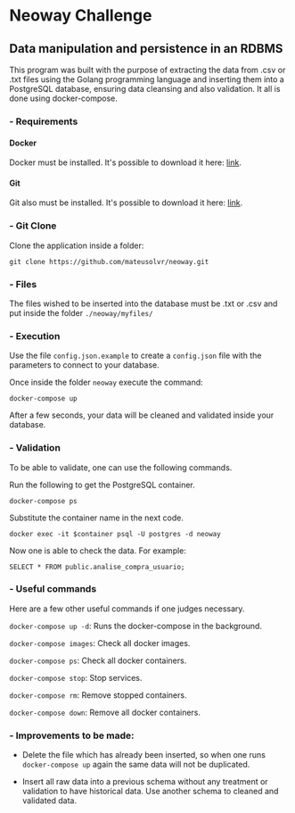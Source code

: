 # Neoway Challenge
## Data manipulation and persistence in an RDBMS

This program was built with the purpose of extracting the data from .csv or .txt files using the Golang programming language and inserting them into a PostgreSQL database, ensuring data cleansing and also validation. It all is done using docker-compose.

### - Requirements

#### Docker
Docker must be installed. It's possible to download it here: [link](https://www.docker.com/products/docker-desktop).

#### Git
Git also must be installed. It's possible to download it here: [link](https://git-scm.com/downloads).

### - Git Clone

Clone the application inside a folder:
```console
git clone https://github.com/mateusolvr/neoway.git
```

### - Files

The files wished to be inserted into the database must be .txt or .csv and put inside the folder `./neoway/myfiles/`

### - Execution

Use the file `config.json.example` to create a `config.json` file with the parameters to connect to your database.

Once inside the folder `neoway` execute the command:
```console
docker-compose up
```

After a few seconds, your data will be cleaned and validated inside your database.

### - Validation

To be able to validate, one can use the following commands.

Run the following to get the PostgreSQL container.
```console
docker-compose ps
```
Substitute the container name in the next code.
```console
docker exec -it $container psql -U postgres -d neoway
```

Now one is able to check the data. For example:
```console
SELECT * FROM public.analise_compra_usuario;
```

### - Useful commands

Here are a few other useful commands if one judges necessary.

`docker-compose up -d`: Runs the docker-compose in the background.

`docker-compose images`: Check all docker images.

`docker-compose ps`: Check all docker containers.

`docker-compose stop`: Stop services.

`docker-compose rm`: Remove stopped containers.

`docker-compose down`: Remove all docker containers.



### - Improvements to be made:

- Delete the file which has already been inserted, so when one runs `docker-compose up` again the same data will not be duplicated.

- Insert all raw data into a previous schema without any treatment or validation to have historical data. Use another schema to cleaned and validated data.

